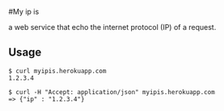 #My ip is

a web service that echo the internet protocol (IP) of a request.

## Usage

```
$ curl myipis.herokuapp.com
1.2.3.4
```

```
$ curl -H "Accept: application/json" myipis.herokuapp.com
=> {"ip" : "1.2.3.4"}
```
